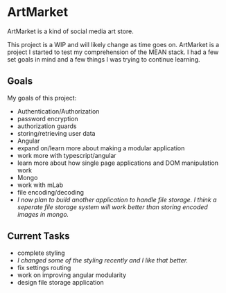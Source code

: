 # ArtMarket

ArtMarket is a kind of social media art store.

This project is a WIP and will likely change as time goes on.  ArtMarket is a project I started to test my comprehension of the MEAN stack.  I had a few set goals in mind and a few things I was trying to continue learning.

## Goals

My goals of this project:
- Authentication/Authorization
 - password encryption
 - authorization guards
 - storing/retrieving user data
- Angular
 - expand on/learn more about making a modular application
 - work more with typescript/angular
 - learn more about how single page applications and DOM manipulation work
- Mongo
 - work with mLab
 - file encoding/decoding
  - *I now plan to build another application to handle file storage.  I think a seperate file storage system will work better than storing encoded images in mongo.*

## Current Tasks

- complete styling
 - *I changed some of the styling recently and I like that better.*
- fix settings routing
- work on improving angular modularity
- design file storage application
